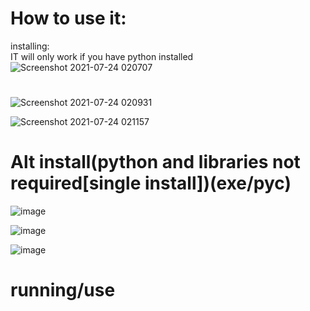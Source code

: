 # How to use it:

installing:     
IT will only work if you have python installed
 ![Screenshot 2021-07-24 020707](https://user-images.githubusercontent.com/74530156/126859241-000a87ee-7adf-42f4-896d-1fd2b1708a17.png)
#
![Screenshot 2021-07-24 020931](https://user-images.githubusercontent.com/74530156/126859288-e0c8ba7b-1a71-4787-982d-358d77a16ef6.png)

![Screenshot 2021-07-24 021157](https://user-images.githubusercontent.com/74530156/126859542-63fa9ac9-921a-410a-bff1-1c08665fabf9.png)


# Alt install(python and libraries not required[single install])(exe/pyc)

![image](https://user-images.githubusercontent.com/74530156/126859600-3db0a030-7723-4633-a8d2-317b497c290c.png)

![image](https://user-images.githubusercontent.com/74530156/126859613-6669cc95-38d0-4dc4-9409-603a7f356b87.png)

![image](https://user-images.githubusercontent.com/74530156/126859630-d1f18d4e-b00d-4cdb-8f12-1918b3456cf1.png)

# running/use



